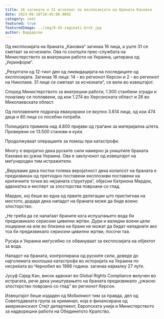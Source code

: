```yaml
---
title: 16 загинати и 31 исчезнат по експлозијата на браната Каховка
date: 2023-06-18T18:45:08.909Z
category: свет
featured: true
featuredImage: ../img/8-45-zaginati-brnt.jpg
author: Вардарски
---
```

Од експлозијата на браната „Каховка“ загинаа 16 лица, а уште 31 се сметаат за исчезнати. Ова го соопшти прес-службата на Министерството за внатрешни работи на Украина, цитирана од „Укринформ“.

„Резултати од 12-тиот ден од ликвидацијата на последиците од експлозијата. Загинаа 16 лица: 14 - во регионот Керсон и 2 - во регионот на Николаев. 31 лице се сметаат за исчезнати“, се вели во извештајот.

Според Министерството за внатрешни работи, 1.300 станбени згради и понатаму се поплавени, од кои 1.274 во Херсонската област и 26 во Миколаевската област.

Од поплавените подрачја евакуирани се вкупно 3.614 лица, од кои 474 деца и 80 лица со посебни потреби.

Полицијата примила над 4.800 пријави од граѓани за материјална штета. Проверени се 13.500 станови и куќи.

Продолжуваат операциите за помош при катастрофи.

Многу е веројатно дека руските сили намерно ја уништиле браната Каховка во јужна Украина. Ова е заклучокот од извештајот на меѓународен тим истражители.

„Веруваме дека постои голема веројатност дека колапсот на браната е предизвикан од претходно поставени експлозиви поставени на критичните точки во нејзината структура“, објасни Катриона Мардок, адвокатка и експерт за злосторства поврзани со глад.

Мардок, кој беше во една од првите делегации што пристигнаа на местото, додаде дека нападот на браната може да биде воено злосторство.

„Не треба да се напаѓаат браните кога испуштањето вода би предизвикало сериозни цивилни жртви. Дури и валидни воени цели лоцирани на или во близина на брани не можат да бидат нападнати ако тоа би предизвикало сериозни цивилни жртви, посочи таа.

Русија и Украина меѓусебно се обвинуваат за експлозијата на објектот за вода.

Нападот на браната, контролирана од руските сили, доведе до најголемата еколошка катастрофа во историјата на Украина по несреќата во Чернобил во 1986 година. загинаа најмалку 27 луѓе.

Јусуф Сајед Кан, висок адвокат во Global Rights Compliance вклучен во истрагата, рече дека уништувањето на браната предизвикало „ужасно злосторство поврзано со глад“ во регионот Керсон.

Извештајот беше издаден од Мобилниот тим за правда, дел од Советодавната група за криминал, која е финансирана од американскиот Стејт департмент, Европската унија и Министерството за надворешни работи на Обединетото Кралство.